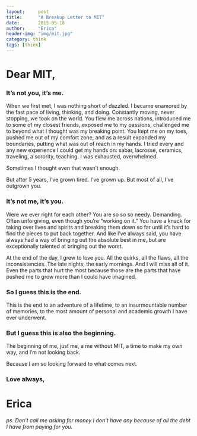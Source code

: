 ```yaml
---
layout:     post
title:      "A Breakup Letter to MIT"
date:       2015-05-18
author:     "Erica"
header-img: "img/mit.jpg"
category: think
tags: [think]
---
```


<h1>Dear MIT,</h1>

<h3>It’s not you, it’s me.</h3> 
When we first met, I was nothing short of dazzled. I became enamored by the fast pace of living, thinking, and doing. Constantly moving, never stopping, we took on the world. You flew me across nations, introduced me to some of my closest friends, exposed me to my passions, challenged me to beyond what I thought was my breaking point. You kept me on my toes, pushed me out of my comfort zone, and as a result expanded my boundaries, putting what was out of reach in my hands. I tried every and any new experience I could get my hands on: sabar, lacrosse, ceramics, traveling, a sorority, teaching. I was exhausted, overwhelmed.

Sometimes I thought even that wasn’t enough. 

But after 5 years, I’ve grown tired. I’ve grown up. But most of all, I’ve outgrown you. 


<h3>It’s not me, it’s you.</h3>
Were we ever right for each other? You are so so so needy. Demanding. Often unforgiving, even though you’re “working on it.” You have a knack for taking over lives and spirits and breaking them down so far until it’s hard to find the pieces to put back together. And like I’ve always said, you have always had a way of bringing out the absolute best in me, but are exceptionally talented at bringing out the worst.

At the end of the day, I grew to love you. All the quirks, all the flaws, all the inconsistencies. The late nights, the early mornings. And I will miss all of it. Even the parts that hurt the most because those are the parts that have pushed me to grow more than I could have imagined.

<h3>So I guess this is the end.</h3> 
This is the end to an adventure of a lifetime, to an insurmountable number of memories, to the most amount of personal and academic growth I have ever underwent.

<h3>But I guess this is also the beginning.</h3>
The beginning of me, just me, a me without MIT, a time to make my own way, and I’m not looking back.

Because I am so looking forward to what comes next.

<h3>Love always,</h3>
<h1>Erica</h1>

<i>ps. Don’t call me asking for money I don’t have any because of all the debt I have from paying for you.</i>